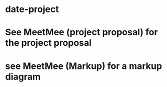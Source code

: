 # date-project
# See MeetMee (project proposal) for the project proposal
# see MeetMee (Markup) for a markup diagram
